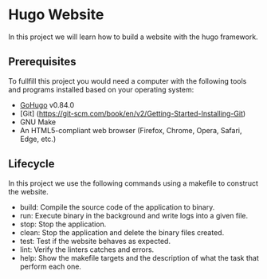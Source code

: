 # Hugo Website
In this project we will learn how to build a website with the hugo framework.

## Prerequisites
To fullfill this project you would need a computer with the following tools and programs installed based on your operating system:
- [GoHugo](https://gohugo.io/installation/) v0.84.0
- [Git] (https://git-scm.com/book/en/v2/Getting-Started-Installing-Git)
- GNU Make 
- An HTML5-compliant web browser (Firefox, Chrome, Opera, Safari, Edge, etc.)

## Lifecycle
In this project we use the following commands using a makefile to construct the website.
- build: Compile the source code of the application to binary.
- run: Execute binary in the background and write logs into a given file.
- stop: Stop the application.
- clean: Stop the application and delete the binary files created. 
- test: Test if the website behaves as expected.
- lint: Verify the linters catches and errors.
- help: Show the makefile targets and the description of what the task that perform each one.
